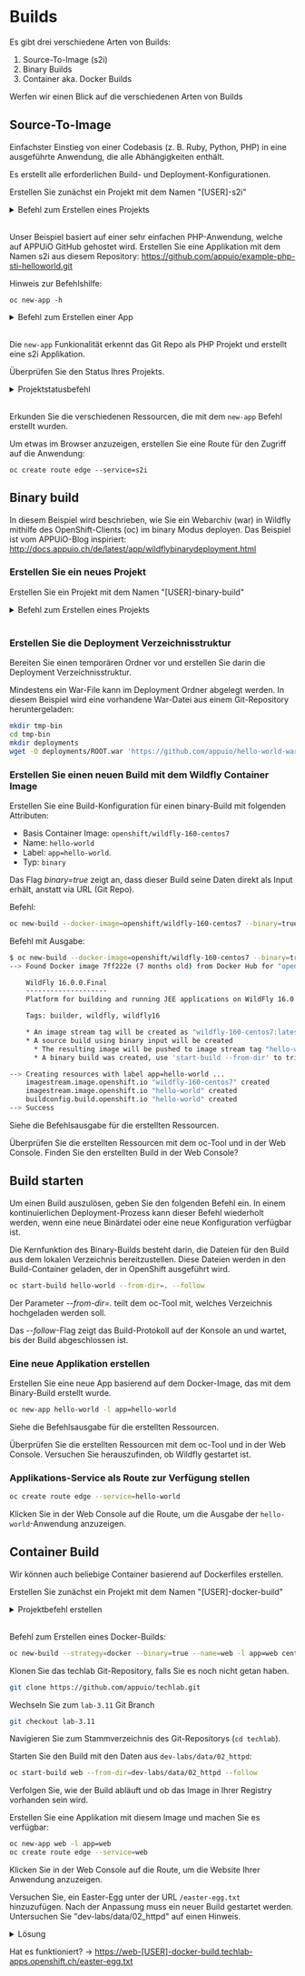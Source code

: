 # Builds

Es gibt drei verschiedene Arten von Builds:

1. Source-To-Image (s2i)
2. Binary Builds
3. Container aka. Docker Builds

Werfen wir einen Blick auf die verschiedenen Arten von Builds

## Source-To-Image

Einfachster Einstieg von einer Codebasis (z. B. Ruby, Python, PHP) in eine ausgeführte Anwendung, die alle Abhängigkeiten enthält.

Es erstellt alle erforderlichen Build- und Deployment-Konfigurationen.

Erstellen Sie zunächst ein Projekt mit dem Namen "[USER]-s2i"
<details><summary>Befehl zum Erstellen eines Projekts</summary>oc new-project [USER]-s2i</details><br/>

Unser Beispiel basiert auf einer sehr einfachen PHP-Anwendung, welche auf APPUiO GitHub gehostet wird.
Erstellen Sie eine Applikation mit dem Namen s2i aus diesem Repository: <https://github.com/appuio/example-php-sti-helloworld.git>

Hinweis zur Befehlshilfe:

    oc new-app -h

<details><summary>Befehl zum Erstellen einer App</summary>oc new-app https://github.com/appuio/example-php-sti-helloworld.git --name=s2i</details><br/>

Die `new-app` Funkionalität erkennt das Git Repo als PHP Projekt und erstellt eine s2i Applikation.

Überprüfen Sie den Status Ihres Projekts.
<details><summary>Projektstatusbefehl</summary>oc status</details><br/>

Erkunden Sie die verschiedenen Ressourcen, die mit dem `new-app` Befehl erstellt wurden.

Um etwas im Browser anzuzeigen, erstellen Sie eine Route für den Zugriff auf die Anwendung:

    oc create route edge --service=s2i

## Binary build

In diesem Beispiel wird beschrieben, wie Sie ein Webarchiv (war) in Wildfly mithilfe des OpenShift-Clients (oc) im binary Modus deployen.
Das Beispiel ist vom APPUiO-Blog inspiriert: <http://docs.appuio.ch/de/latest/app/wildflybinarydeployment.html>

### Erstellen Sie ein neues Projekt

Erstellen Sie ein Projekt mit dem Namen "[USER]-binary-build"
<details><summary>Befehl zum Erstellen eines Projekts</summary>oc new-project [USER]-binary-build</details><br/>

### Erstellen Sie die Deployment Verzeichnisstruktur

Bereiten Sie einen temporären Ordner vor und erstellen Sie darin die Deployment Verzeichnisstruktur.

Mindestens ein War-File kann im Deployment Ordner abgelegt werden. In diesem Beispiel wird eine vorhandene War-Datei aus einem Git-Repository heruntergeladen:

```bash
mkdir tmp-bin
cd tmp-bin
mkdir deployments
wget -O deployments/ROOT.war 'https://github.com/appuio/hello-world-war/blob/master/repo/ch/appuio/hello-world-war/1.0.0/hello-world-war-1.0.0.war?raw=true'
```

### Erstellen Sie einen neuen Build mit dem Wildfly Container Image

Erstellen Sie eine Build-Konfiguration für einen binary-Build mit folgenden Attributen:

* Basis Container Image: `openshift/wildfly-160-centos7`
* Name: `hello-world`
* Label: `app=hello-world`.
* Typ: `binary`

Das Flag *binary=true* zeigt an, dass dieser Build seine Daten direkt als Input erhält, anstatt via URL (Git Repo).

Befehl:

```bash
oc new-build --docker-image=openshift/wildfly-160-centos7 --binary=true --name=hello-world -l app=hello-world
```

Befehl mit Ausgabe:

```bash
$ oc new-build --docker-image=openshift/wildfly-160-centos7 --binary=true --name=hello-world -l app=hello-world
--> Found Docker image 7ff222e (7 months old) from Docker Hub for "openshift/wildfly-160-centos7"

    WildFly 16.0.0.Final
    --------------------
    Platform for building and running JEE applications on WildFly 16.0.0.Final

    Tags: builder, wildfly, wildfly16

    * An image stream tag will be created as "wildfly-160-centos7:latest" that will track the source image
    * A source build using binary input will be created
      * The resulting image will be pushed to image stream tag "hello-world:latest"
      * A binary build was created, use 'start-build --from-dir' to trigger a new build

--> Creating resources with label app=hello-world ...
    imagestream.image.openshift.io "wildfly-160-centos7" created
    imagestream.image.openshift.io "hello-world" created
    buildconfig.build.openshift.io "hello-world" created
--> Success
```

Siehe die Befehlsausgabe für die erstellten Ressourcen.

Überprüfen Sie die erstellten Ressourcen mit dem oc-Tool und in der Web Console. Finden Sie den erstellten Build in der Web Console?

## Build starten

Um einen Build auszulösen, geben Sie den folgenden Befehl ein. In einem kontinuierlichen Deployment-Prozess kann dieser Befehl wiederholt werden, wenn eine neue Binärdatei oder eine neue Konfiguration verfügbar ist.

Die Kernfunktion des Binary-Builds besteht darin, die Dateien für den Build aus dem lokalen Verzeichnis bereitzustellen.
Diese Dateien werden in den Build-Container geladen, der in OpenShift ausgeführt wird.

```bash
oc start-build hello-world --from-dir=. --follow
```

Der Parameter _--from-dir=._ teilt dem oc-Tool mit, welches Verzeichnis hochgeladen werden soll.

Das _--follow_-Flag zeigt das Build-Protokoll auf der Konsole an und wartet, bis der Build abgeschlossen ist.

### Eine neue Applikation erstellen

Erstellen Sie eine neue App basierend auf dem Docker-Image, das mit dem Binary-Build erstellt wurde.

```bash
oc new-app hello-world -l app=hello-world
```

Siehe die Befehlsausgabe für die erstellten Ressourcen.

Überprüfen Sie die erstellten Ressourcen mit dem oc-Tool und in der Web Console.
Versuchen Sie herauszufinden, ob Wildfly gestartet ist.

### Applikations-Service als Route zur Verfügung stellen

```bash
oc create route edge --service=hello-world
```

Klicken Sie in der Web Console auf die Route, um die Ausgabe der `hello-world`-Anwendung anzuzeigen.

## Container Build

Wir können auch beliebige Container basierend auf Dockerfiles erstellen.

Erstellen Sie zunächst ein Projekt mit dem Namen "[USER]-docker-build"
<details><summary>Projektbefehl erstellen</summary>oc new-project [USER]-docker-build</details><br/>

Befehl zum Erstellen eines Docker-Builds:

```bash
oc new-build --strategy=docker --binary=true --name=web -l app=web centos/httpd-24-centos7
```

Klonen Sie das techlab Git-Repository, falls Sie es noch nicht getan haben.

```bash
git clone https://github.com/appuio/techlab.git
```

Wechseln Sie zum `lab-3.11` Git Branch

```bash
git checkout lab-3.11
```

Navigieren Sie zum Stammverzeichnis des Git-Repositorys (`cd techlab`).

Starten Sie den Build mit den Daten aus `dev-labs/data/02_httpd`:

```bash
oc start-build web --from-dir=dev-labs/data/02_httpd --follow
```

Verfolgen Sie, wie der Build abläuft und ob das Image in Ihrer Registry vorhanden sein wird.

Erstellen Sie eine Applikation mit diesem Image und machen Sie es verfügbar:

```bash
oc new-app web -l app=web
oc create route edge --service=web
```

Klicken Sie in der Web Console auf die Route, um die Website Ihrer Anwendung anzuzeigen.

Versuchen Sie, ein Easter-Egg unter der URL `/easter-egg.txt` hinzuzufügen. Nach der Anpassung muss ein neuer Build gestartet werden.
Untersuchen Sie "dev-labs/data/02_httpd" auf einen Hinweis.

<details>
    <summary>Lösung</summary>
    Fügen Sie im Dockerfile einen COPY-Befehl hinzu, um die Datei easter-egg.txt nach /var/www/html/ zu kopieren :<br/>
    ...<br/>
    COPY ./easter-egg.txt /var/www/html/<br/>
    ...<br/>
    Starten Sie einen neuen Build.
</details>

Hat es funktioniert? -> <https://web-[USER]-docker-build.techlab-apps.openshift.ch/easter-egg.txt>
